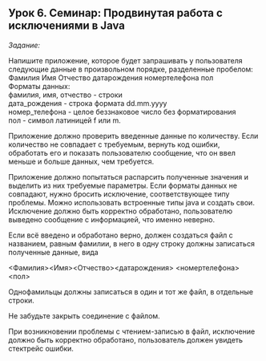 ## Урок 6. Семинар: Продвинутая работа с исключениями в Java ##
_Задание:_

Напишите приложение, которое будет запрашивать у пользователя следующие данные в произвольном порядке, разделенные пробелом:<br>
Фамилия Имя Отчество датарождения номертелефона пол<br>
Форматы данных:<br>
фамилия, имя, отчество - строки<br>
дата_рождения - строка формата dd.mm.yyyy<br>
номер_телефона - целое беззнаковое число без форматирования<br>
пол - символ латиницей f или m.<br>
<p>Приложение должно проверить введенные данные по количеству. Если количество не совпадает с требуемым, вернуть код ошибки, обработать его и показать пользователю сообщение, что он ввел меньше и больше данных, чем требуется.</p>
<p>Приложение должно попытаться распарсить полученные значения и выделить из них требуемые параметры. Если форматы данных не совпадают, нужно бросить исключение, соответствующее типу проблемы. Можно использовать встроенные типы java и создать свои. Исключение должно быть корректно обработано, пользователю выведено сообщение с информацией, что именно неверно.<p>
<p>Если всё введено и обработано верно, должен создаться файл с названием, равным фамилии, в него в одну строку должны записаться полученные данные, вида</p>

<Фамилия><Имя><Отчество><датарождения> <номертелефона><пол>

Однофамильцы должны записаться в один и тот же файл, в отдельные строки.

Не забудьте закрыть соединение с файлом.

<p>При возникновении проблемы с чтением-записью в файл, исключение должно быть корректно обработано, пользователь должен увидеть стектрейс ошибки.</p>

